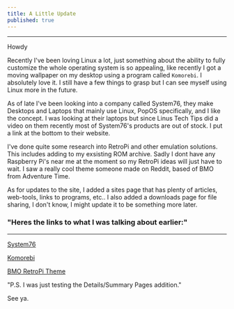 ```yaml
---
title: A Little Update
published: true
---
```

---


Howdy

Recently I've been loving Linux a lot, just something about the ability to fully customize the whole operating system is so appealing, like recently I got a moving wallpaper on my desktop using a program called `Komorebi`. I absolutely love it. I still have a few things to grasp but I can see myself using Linux more in the future.

As of late I've been looking into a company called System76, they make Desktops and Laptops that mainly use Linux, PopOS specifically, and I like the concept. I was looking at their laptops but since Linus Tech Tips did a video on them recently most of System76's products are out of stock. I put a link at the bottom to their website.

I've done quite some research into RetroPi and other emulation solutions. This includes adding to my exsisting ROM archive. Sadly I dont have any Raspberry Pi's near me at the moment so my RetroPi ideas will just have to wait. I saw a really cool theme someone made on Reddit, based of BMO from Adventure Time.  

As for updates to the site, I added a sites page that has plenty of articles, web-tools, links to programs, etc.. I also added a downloads page for file sharing, I don't know, I might update it to be something more later.


### "Heres the links to what I was talking about earlier:"
---
  
[System76](https://system76.com/)<br>

[Komorebi](https://github.com/cheesecakeufo/komorebi)<br>

[BMO RetroPi Theme](https://www.reddit.com/r/RetroPie/comments/jbbpti/bmo_retropie_cart_custom_es_theme/?utm_source=share&utm_medium=ios_app&utm_name=iossmf)<br>

"P.S. I was just testing the Details/Summary Pages addition."<br>
</details>

See ya.
